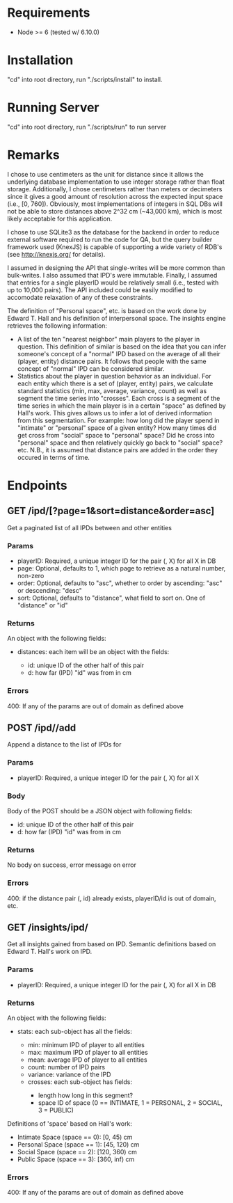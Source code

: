 # Requirements
- Node >= 6 (tested w/ 6.10.0)

# Installation
"cd" into root directory, run "./scripts/install" to install.

# Running Server
"cd" into root directory, run "./scripts/run" to run server

# Remarks
I chose to use centimeters as the unit for distance since it allows the underlying database implementation to use integer storage rather than float storage.  Additionally, I chose centimeters rather than meters or decimeters since it gives a good amount of resolution across the expected input space (i.e., [0, 760]).  Obviously, most implementations of integers in SQL DBs will not be able to store distances above 2^32 cm (~43,000 km), which is most likely acceptable for this application.

I chose to use SQLite3 as the database for the backend in order to reduce external software required to run the code for QA, but the query builder framework used (KnexJS) is capable of supporting a wide variety of RDB's (see http://knexjs.org/ for details).

I assumed in designing the API that single-writes will be more common than bulk-writes.  I also assumed that IPD's were immutable.  Finally, I assumed that entries for a single playerID would be relatively small (i.e., tested with up to 10,000 pairs).  The API included could be easily modified to accomodate relaxation of any of these constraints.

The definition of "Personal space", etc. is based on the work done by Edward T. Hall and his definition of interpersonal space.  The insights engine retrieves the following information:
- A list of the ten "nearest neighbor" main players to the player in question.  This definition of similar is based on the idea that you can infer someone's concept of a "normal" IPD based on the average of all their (player, entity) distance pairs.  It follows that people with the same concept of "normal" IPD can be considered similar.
- Statistics about the player in question behavior as an individual.  For each entity which there is a set of (player, entity) pairs, we calculate standard statistics (min, max, average, variance, count) as well as segment the time series into "crosses".  Each cross is a segment of the time series in which the main player is in a certain "space" as defined by Hall's work.  This gives allows us to infer a lot of derived information from this segmentation.  For example: how long did the player spend in "intimate" or "personal" space of a given entity?  How many times did get cross from "social" space to "personal" space? Did he cross into "personal" space and then relatively quickly go back to "social" space? etc.  N.B., it is assumed that distance pairs are added in the order they occured in terms of time.

# Endpoints

## GET /ipd/<playerID>[?page=1&sort=distance&order=asc]
Get a paginated list of all IPDs between <playerID> and other entities

### Params
- playerID: Required, a unique integer ID for the pair (<playerID>, X) for all X in DB
- page: Optional, defaults to 1, which page to retrieve as a natural number, non-zero
- order: Optional, defaults to "asc", whether to order by ascending: "asc" or descending: "desc"
- sort: Optional, defaults to "distance", what field to sort on.  One of "distance" or "id"

### Returns
An object with the following fields:
- distances: <array of distances> each item will be an object with the fields:
	- id: <integer> unique ID of the other half of this pair
	- d:  <natural number> how far (IPD) "id" was from <PlayerID> in cm

### Errors
400: If any of the params are out of domain as defined above


## POST /ipd/<playerID>/add
Append a distance to the list of IPDs for <playerID>

### Params
- playerID: Required, a unique integer ID for the pair (<playerID>, X) for all X

### Body
Body of the POST should be a JSON object with following fields:
- id: <integer> unique ID of the other half of this pair
- d:	<natural number> how far (IPD) "id" was from <playerID> in cm

### Returns
No body on success, error message on error

### Errors
400: if the distance pair (<playerID>, id) already exists, playerID/id is out of domain, etc.

## GET /insights/ipd/<playerID>
Get all insights gained from <playerID> based on IPD.  Semantic definitions based on Edward T. Hall's work on IPD.

### Params
- playerID: Required, a unique integer ID for the pair (<playerID>, X) for all X in DB

### Returns
An object with the following fields:
- stats: <map of entity id to object> each sub-object has all the fields:
	- min: <number> minimum IPD of player to all entities
	- max: <number> maximum IPD of player to all entities
	- mean: <number> average IPD of player to all entities
	- count: <natural number> number of IPD pairs
	- variance: <number> variance of the IPD 
	- crosses: <array of objects> each sub-object has fields:
		- length <natural number> how long in this segment?
		- space <natural number> ID of space (0 == INTIMATE, 1 = PERSONAL, 2 = SOCIAL, 3 = PUBLIC)

Definitions of 'space' based on Hall's work:
- Intimate Space (space == 0): [0, 45) cm
- Personal Space (space == 1): [45, 120) cm
- Social Space (space == 2): [120, 360) cm
- Public Space (space == 3): [360, inf) cm

### Errors
400: If any of the params are out of domain as defined above